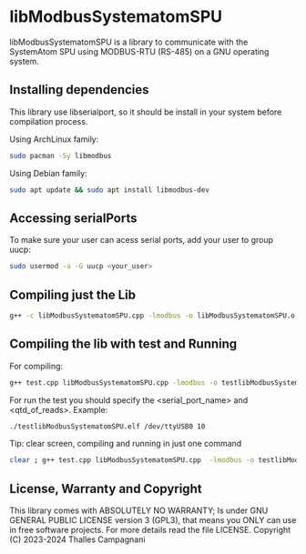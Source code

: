 # libModbusSystematomSPU

libModbusSystematomSPU is a library to communicate with the SystemAtom SPU using MODBUS-RTU (RS-485) on a GNU operating system.

## Installing dependencies

This library use libserialport, so it should be install in your system before compilation process.

Using ArchLinux family:

```Bash
sudo pacman -Sy libmodbus
```

Using Debian family:

```Bash
sudo apt update && sudo apt install libmodbus-dev
```

## Accessing serialPorts

To make sure your user can acess serial ports, add your user to group uucp:

```Bash
sudo usermod -a -G uucp <your_user>
```

## Compiling just the Lib

```Bash
g++ -c libModbusSystematomSPU.cpp -lmodbus -o libModbusSystematomSPU.o
```

## Compiling the lib with test and Running

For compiling:

```Bash
g++ test.cpp libModbusSystematomSPU.cpp -lmodbus -o testlibModbusSystematomSPU.elf
```

For run the test you should specify the <serial_port_name> and <qtd_of_reads>. Example:

```Bash
./testlibModbusSystematomSPU.elf /dev/ttyUSB0 10
```

Tip: clear screen, compiling and running in just one command

```Bash
clear ; g++ test.cpp libModbusSystematomSPU.cpp  -lmodbus -o testlibModbusSystematomSPU.elf && ./testlibModbusSystematomSPU.elf /dev/ttyUSB0 10
```

## License, Warranty and Copyright

This library comes with ABSOLUTELY NO WARRANTY; Is under GNU GENERAL PUBLIC LICENSE version 3 (GPL3), that means you ONLY can use in free software projects.
For more details read the file LICENSE.
Copyright (C) 2023-2024  Thalles Campagnani